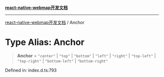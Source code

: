 [**react-native-webmap开发文档**](../README.md)

***

[react-native-webmap开发文档](../globals.md) / Anchor

# Type Alias: Anchor

> **Anchor** = `"center"` \| `"top"` \| `"bottom"` \| `"left"` \| `"right"` \| `"top-left"` \| `"top-right"` \| `"bottom-left"` \| `"bottom-right"`

Defined in: index.d.ts:793
